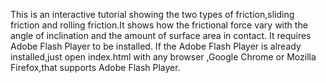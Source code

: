 This is an interactive tutorial showing the two types of friction,sliding friction and rolling friction.It shows how the frictional force vary with the angle of inclination and the amount of surface area in contact. It requires Adobe Flash Player to be installed. 
If the Adobe Flash Player is already installed,just open index.html with any browser ,Google Chrome or Mozilla Firefox,that supports Adobe Flash Player.
